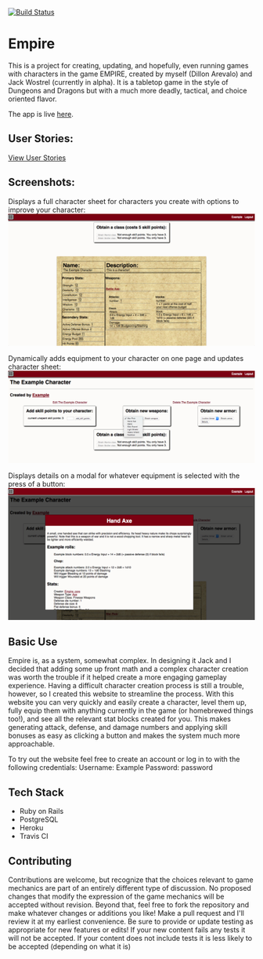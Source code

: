 [![Build Status](https://img.shields.io/travis/DillonBArevalo/EmpireApp/development.svg)](https://travis-ci.org/DillonBArevalo/EmpireApp)

# Empire

This is a project for creating, updating, and hopefully, even running games with characters in the game EMPIRE, created by myself (Dillon Arevalo) and Jack Wostrel (currently in alpha). It is a tabletop game in the style of Dungeons and Dragons but with a much more deadly, tactical, and choice oriented flavor.

The app is live [here](https://empire-character-creator-app.herokuapp.com/).

## User Stories:

[View User Stories](/user_stories.md)

## Screenshots:

Displays a full character sheet for characters you create with options to improve your character:
![character page](./readme-images/character-sheet.png)

Dynamically adds equipment to your character on one page and updates character sheet:
![obtain equipment](./readme-images/obtain-equipment.png)

Displays details on a modal for whatever equipment is selected with the press of a button:
![equipment details modal](./readme-images/modal.png)



## Basic Use

Empire is, as a system, somewhat complex. In designing it Jack and I decided that adding some up front math and a complex character creation was worth the trouble if it helped create a more engaging gameplay experience. Having a difficult character creation process is still a trouble, however, so I created this website to streamline the process. With this website you can very quickly and easily create a character, level them up, fully equip them with anything currently in the game (or homebrewed things too!), and see all the relevant stat blocks created for you. This makes generating attack, defense, and damage numbers and applying skill bonuses as easy as clicking a button and makes the system much more approachable.

To try out the website feel free to create an account or log in to with the following credentials:
Username: Example
Password: password

## Tech Stack

* Ruby on Rails
* PostgreSQL
* Heroku
* Travis CI

## Contributing

Contributions are welcome, but recognize that the choices relevant to game mechanics are part of an entirely different type of discussion. No proposed changes that modify the expression of the game mechanics will be accepted without revision.
Beyond that, feel free to fork the repository and make whatever changes or additions you like! Make a pull request and I'll review it at my earliest convenience. Be sure to provide or update testing as appropriate for new features or edits!
If your new content fails any tests it will not be accepted. If your content does not include tests it is less likely to be accepted (depending on what it is)

